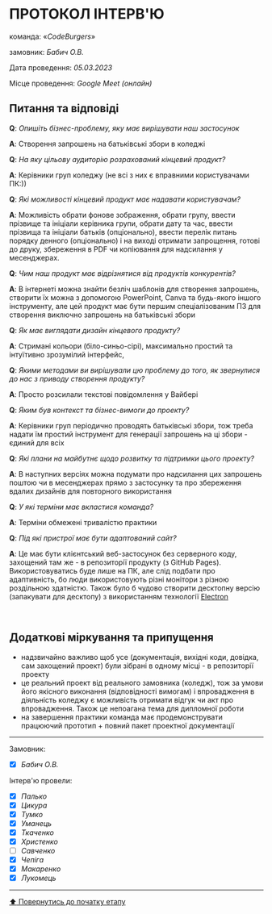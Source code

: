 # ПРОТОКОЛ ІНТЕРВ'Ю

команда: «*CodeBurgers*»

замовник:  *Бабич О.В.*

Дата проведення: *05.03.2023*

Місце проведення: *Google Meet (онлайн)*

## Питання та відповіді

**Q**: *Опишіть бізнес-проблему, яку має вирішувати наш застосунок*

**A**: Створення запрошень на батьківські збори в коледжі

**Q**: *На яку цільову аудиторію розрахований кінцевий продукт?*

**A**: Керівники груп коледжу (не всі з них є вправними користувачами ПК:)) 

**Q**: *Які можливості кінцевий продукт має надавати користувачам?*

**A**: Можливість обрати фонове зображення, обрати групу, ввести прізвище та ініціали керівника групи, обрати дату та час, ввести прізвища та ініціали батьків (опціонально), ввести перелік питань порядку денного (опціонально) і на виході отримати запрощення, готові до друку, збереження в PDF чи копіювання для надсилання у месенджерах.

**Q**: *Чим наш продукт має відрізнятися від продуктів конкурентів?*

**A**: В інтернеті можна знайти безліч шаблонів для створення запрошень, створити їх можна з допомогою PowerPoint, Canva та будь-якого іншого інструменту, але цей продукт має бути першим спеціалізованим ПЗ для створення виключно запрошень на батьківські збори 

**Q**: *Як має виглядати дизайн кінцевого продукту?*

**A**: Стримані кольори (біло-синьо-сірі), максимально простий та інтуїтивно зрозумілий інтерфейс, 

**Q**: *Якими методами ви вирішували цю проблему до того, як звернулися до нас з приводу створення продукту?*

**A**: Просто розсилали текстові повідомлення у Вайбері 

**Q**: *Яким був контекст та бізнес-вимоги до проекту?*

**A**: Керівники груп періодично проводять батьківські збори, тож треба надати їм простий інструмент для генерації запрошень на ці збори - єдиний для всіх 

**Q**: *Які плани на майбутнє щодо розвитку та підтримки цього проекту?*

**A**: В наступних версіях можна подумати про надсилання цих запрошень поштою чи в месенджерах прямо з застосунку та про збереження вдалих дизайнів для повторного використання

**Q**: *У які терміни має вкластися команда?*

**A**: Терміни обмежені тривалістю практики 

**Q**: *Під які пристрої має бути адаптований сайт?*

**A**: Це має бути клієнтський веб-застосунок без серверного коду, захощений там же - в репозиторії продукту (з GitHub Pages). Використовуватись буде лише на ПК, але слід подбати про адаптивність, бо люди використовують різні монітори з різною роздільною здатністю. Також було б чудово створити десктопну версію (запакувати для десктопу) з використанням технології [Electron](https://www.electronjs.org/ru/)

<br>

## Додаткові міркування та припущення
* надзвичайно важливо щоб усе (документація, вихідні коди, довідка, сам захощений проект) були зібрані в одному місці - в репозиторії проекту
* це реальний проект від реального замовника (коледж), тож за умови його якісного виконання (відповідності вимогам) і впровадження в діяльність коледжу є можливість отримати відгук чи акт про впровадження. Також це непоагана тема для дипломної роботи
* на завершення практики команда має продемонструвати працюючий прототип + повний пакет проектної документації

---
Замовник: 		
- [x] *Бабич О.В.*

Інтерв'ю провели:			

- [x] *Палько*
- [x] *Цикура*
- [x] *Тумко*
- [x] *Уманець*
- [x] *Ткаченко*
- [x] *Христенко*
- [ ] *Савченко* 
- [x] *Чепіга*
- [x] *Макаренко*
- [x] *Лукомець*
---
[:arrow_up: Повернутись до початку етапу](/docs/1.Envisioning/README.md)
